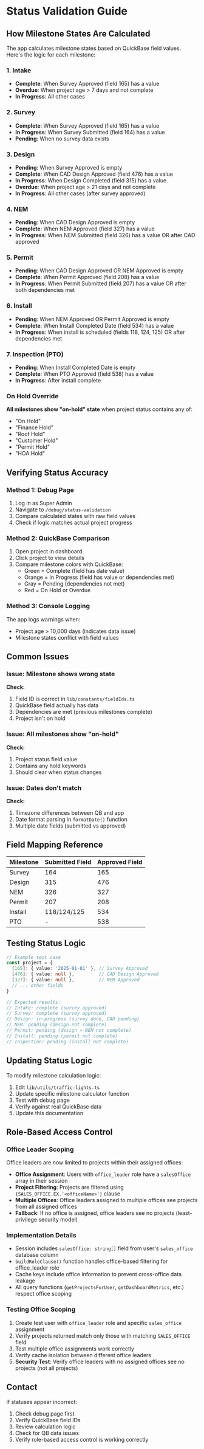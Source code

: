 # Status Validation Guide

## How Milestone States Are Calculated

The app calculates milestone states based on QuickBase field values. Here's the logic for each milestone:

### 1. Intake
- **Complete**: When Survey Approved (field 165) has a value
- **Overdue**: When project age > 7 days and not complete
- **In Progress**: All other cases

### 2. Survey
- **Complete**: When Survey Approved (field 165) has a value
- **In Progress**: When Survey Submitted (field 164) has a value
- **Pending**: When no survey data exists

### 3. Design
- **Pending**: When Survey Approved is empty
- **Complete**: When CAD Design Approved (field 476) has a value
- **In Progress**: When Design Completed (field 315) has a value
- **Overdue**: When project age > 21 days and not complete
- **In Progress**: All other cases (after survey approved)

### 4. NEM
- **Pending**: When CAD Design Approved is empty
- **Complete**: When NEM Approved (field 327) has a value
- **In Progress**: When NEM Submitted (field 326) has a value OR after CAD approved

### 5. Permit
- **Pending**: When CAD Design Approved OR NEM Approved is empty
- **Complete**: When Permit Approved (field 208) has a value
- **In Progress**: When Permit Submitted (field 207) has a value OR after both dependencies met

### 6. Install
- **Pending**: When NEM Approved OR Permit Approved is empty
- **Complete**: When Install Completed Date (field 534) has a value
- **In Progress**: When install is scheduled (fields 118, 124, 125) OR after dependencies met

### 7. Inspection (PTO)
- **Pending**: When Install Completed Date is empty
- **Complete**: When PTO Approved (field 538) has a value
- **In Progress**: After install complete

### On Hold Override
**All milestones show "on-hold" state** when project status contains any of:
- "On Hold"
- "Finance Hold"
- "Roof Hold"
- "Customer Hold"
- "Permit Hold"
- "HOA Hold"

## Verifying Status Accuracy

### Method 1: Debug Page
1. Log in as Super Admin
2. Navigate to `/debug/status-validation`
3. Compare calculated states with raw field values
4. Check if logic matches actual project progress

### Method 2: QuickBase Comparison
1. Open project in dashboard
2. Click project to view details
3. Compare milestone colors with QuickBase:
   - Green = Complete (field has date value)
   - Orange = In Progress (field has value or dependencies met)
   - Gray = Pending (dependencies not met)
   - Red = On Hold or Overdue

### Method 3: Console Logging
The app logs warnings when:
- Project age > 10,000 days (indicates data issue)
- Milestone states conflict with field values

## Common Issues

### Issue: Milestone shows wrong state
**Check:**
1. Field ID is correct in `lib/constants/fieldIds.ts`
2. QuickBase field actually has data
3. Dependencies are met (previous milestones complete)
4. Project isn't on hold

### Issue: All milestones show "on-hold"
**Check:**
1. Project status field value
2. Contains any hold keywords
3. Should clear when status changes

### Issue: Dates don't match
**Check:**
1. Timezone differences between QB and app
2. Date format parsing in `formatDate()` function
3. Multiple date fields (submitted vs approved)

## Field Mapping Reference

| Milestone | Submitted Field | Approved Field |
|-----------|----------------|----------------|
| Survey | 164 | 165 |
| Design | 315 | 476 |
| NEM | 326 | 327 |
| Permit | 207 | 208 |
| Install | 118/124/125 | 534 |
| PTO | - | 538 |

## Testing Status Logic

```typescript
// Example test case
const project = {
  [165]: { value: '2025-01-01' }, // Survey Approved
  [476]: { value: null },         // CAD Design Approved
  [327]: { value: null },         // NEM Approved
  // ... other fields
}

// Expected results:
// Intake: complete (survey approved)
// Survey: complete (survey approved)
// Design: in-progress (survey done, CAD pending)
// NEM: pending (design not complete)
// Permit: pending (design + NEM not complete)
// Install: pending (permit not complete)
// Inspection: pending (install not complete)
```

## Updating Status Logic

To modify milestone calculation logic:

1. Edit `lib/utils/traffic-lights.ts`
2. Update specific milestone calculator function
3. Test with debug page
4. Verify against real QuickBase data
5. Update this documentation

## Role-Based Access Control

### Office Leader Scoping
Office leaders are now limited to projects within their assigned offices:

- **Office Assignment**: Users with `office_leader` role have a `salesOffice` array in their session
- **Project Filtering**: Projects are filtered using `{SALES_OFFICE.EX.'<officeName>'}` clause
- **Multiple Offices**: Office leaders assigned to multiple offices see projects from all assigned offices
- **Fallback**: If no office is assigned, office leaders see no projects (least-privilege security model)

### Implementation Details
- Session includes `salesOffice: string[]` field from user's `sales_office` database column
- `buildRoleClause()` function handles office-based filtering for office_leader role
- Cache keys include office information to prevent cross-office data leakage
- All query functions (`getProjectsForUser`, `getDashboardMetrics`, etc.) respect office scoping

### Testing Office Scoping
1. Create test user with `office_leader` role and specific `sales_office` assignment
2. Verify projects returned match only those with matching `SALES_OFFICE` field
3. Test multiple office assignments work correctly
4. Verify cache isolation between different office leaders
5. **Security Test**: Verify office leaders with no assigned offices see no projects (not all projects)

## Contact

If statuses appear incorrect:
1. Check debug page first
2. Verify QuickBase field IDs
3. Review calculation logic
4. Check for QB data issues
5. Verify role-based access control is working correctly
